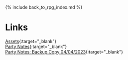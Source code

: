 ---
---

{% include back_to_rpg_index.md %}

# Links

[Assets](https://github.com/NightB1ade/RolePlayingGames/tree/master/Shadowrun/5e/LoneStar/Assets){:target="_blank"}  
[Party Notes](https://docs.google.com/document/d/1BeE8sDhaWvwDpzij8j3jOa5lpqu2P5NlnkA6RHjRy3s/edit){:target="_blank"}  
[Party Notes: Backup Copy 04/04/2023](PartyNotes_BackupCopy_2023_04_04.html){:target="_blank"}  
